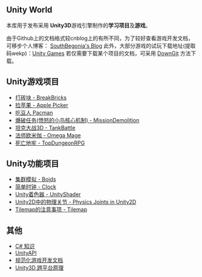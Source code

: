 ## Unity World
本库用于发布采用 **Unity3D**游戏引擎制作的**学习项目**及**游戏**。

由于Github上的文档格式较cnblog上的有所不同，为了较好查看游戏开发文档，可移步个人博客： [SouthBegonia's  Blog](https://www.cnblogs.com/SouthBegonia/)
此外，大部分游戏的试玩下载地址(提取码wekp)：[Unity Games](https://pan.baidu.com/s/1YhGINK1zqLKmD6bp1C29tA)
若仅需要下载某个项目的文档，可采用 [DownGit](https://github.com/MinhasKamal/DownGit) 方法下载。

## Unity游戏项目

- [打砖块 - BreakBricks](https://github.com/SouthBegonia/UnityWorld/tree/master/BreakBricks)
- [捡苹果 - Apple Picker](https://github.com/SouthBegonia/UnityWorld/tree/master/ApplePicker)
- [吃豆人 Pacman](https://github.com/SouthBegonia/UnityWorld/tree/master/Pacman)
- [爆破任务(愤怒的小鸟核心机制) - MissionDemolition](https://github.com/SouthBegonia/UnityWorld/tree/master/MissionDemolition)
- [坦克大战3D - TankBattle](https://github.com/SouthBegonia/UnityWorld/tree/master/TankBattle)
- [法师欧米伽 - Omega Mage](https://github.com/SouthBegonia/UnityWorld/tree/master/Omega%20Mage)
- [死亡地牢 - TopDungeonRPG](https://github.com/SouthBegonia/UnityWorld/tree/master/TopDungeonRPG)

## Unity功能项目

- [集群模拟 - Boids](https://github.com/SouthBegonia/UnityWorld/tree/master/Boids)
- [简单时钟 - Clock](https://github.com/SouthBegonia/UnityWorld/tree/master/Clock)
- [Unity着色器 - UnityShader](https://github.com/SouthBegonia/UnityWorld/tree/master/Unity%20Shader)
- [Unity2D中的物理关节 - Physics Joints in Unity2D](https://github.com/SouthBegonia/UnityWorld/tree/master/Physics%20Joints%20in%20Unity2D)
- [Tilemap的注意事项 - Tilemap](https://github.com/SouthBegonia/UnityWorld/tree/master/Tilemap)

## 其他

- [C# 知识](https://github.com/SouthBegonia/UnityWorld/tree/master/Csharp)
- [UnityAPI](https://github.com/SouthBegonia/UnityWorld/tree/master/UnityAPI)
- [规范化游戏开发文档](https://github.com/SouthBegonia/UnityWorld/blob/master/Standardized%20Game%20Development.md)
- [Unity3D 跨平台原理](https://github.com/SouthBegonia/UnityWorld/blob/master/How%20Unity3D%20operate%20on%20various%20platforms.md)